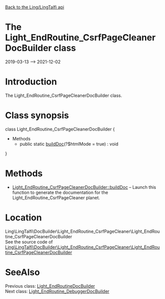 [Back to the Ling/LingTalfi api](https://github.com/lingtalfi/LingTalfi/blob/master/doc/api/Ling/LingTalfi.md)



The Light_EndRoutine_CsrfPageCleanerDocBuilder class
================
2019-03-13 --> 2021-12-02






Introduction
============

The Light_EndRoutine_CsrfPageCleanerDocBuilder class.



Class synopsis
==============


class <span class="pl-k">Light_EndRoutine_CsrfPageCleanerDocBuilder</span>  {

- Methods
    - public static [buildDoc](https://github.com/lingtalfi/LingTalfi/blob/master/doc/api/Ling/LingTalfi/DocBuilder/Light_EndRoutine_CsrfPageCleaner/Light_EndRoutine_CsrfPageCleanerDocBuilder/buildDoc.md)(?$htmlMode = true) : void

}






Methods
==============

- [Light_EndRoutine_CsrfPageCleanerDocBuilder::buildDoc](https://github.com/lingtalfi/LingTalfi/blob/master/doc/api/Ling/LingTalfi/DocBuilder/Light_EndRoutine_CsrfPageCleaner/Light_EndRoutine_CsrfPageCleanerDocBuilder/buildDoc.md) &ndash; Launch this function to generate the documentation for the Light_EndRoutine_CsrfPageCleaner planet.





Location
=============
Ling\LingTalfi\DocBuilder\Light_EndRoutine_CsrfPageCleaner\Light_EndRoutine_CsrfPageCleanerDocBuilder<br>
See the source code of [Ling\LingTalfi\DocBuilder\Light_EndRoutine_CsrfPageCleaner\Light_EndRoutine_CsrfPageCleanerDocBuilder](https://github.com/lingtalfi/LingTalfi/blob/master/DocBuilder/Light_EndRoutine_CsrfPageCleaner/Light_EndRoutine_CsrfPageCleanerDocBuilder.php)



SeeAlso
==============
Previous class: [Light_EndRoutineDocBuilder](https://github.com/lingtalfi/LingTalfi/blob/master/doc/api/Ling/LingTalfi/DocBuilder/Light_EndRoutine/Light_EndRoutineDocBuilder.md)<br>Next class: [Light_EndRoutine_DebuggerDocBuilder](https://github.com/lingtalfi/LingTalfi/blob/master/doc/api/Ling/LingTalfi/DocBuilder/Light_EndRoutine_Debugger/Light_EndRoutine_DebuggerDocBuilder.md)<br>
